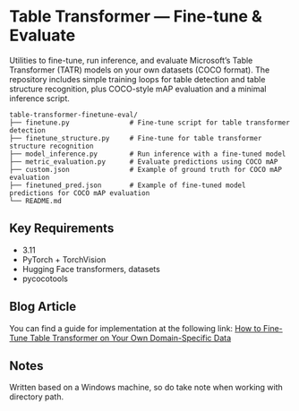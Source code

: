 # Table Transformer — Fine-tune & Evaluate

Utilities to fine-tune, run inference, and evaluate Microsoft’s Table Transformer (TATR) models on your own datasets (COCO format). The repository includes simple training loops for table detection and table structure recognition, plus COCO-style mAP evaluation and a minimal inference script.

```text
table-transformer-finetune-eval/
├── finetune.py               # Fine-tune script for table transformer detection
├── finetune_structure.py     # Fine-tune for table transformer structure recognition
├── model_inference.py        # Run inference with a fine-tuned model
├── metric_evaluation.py      # Evaluate predictions using COCO mAP
├── custom.json               # Example of ground truth for COCO mAP evaluation
├── finetuned_pred.json       # Example of fine-tuned model predictions for COCO mAP evaluation
└── README.md
```

## Key Requirements

- 3.11
- PyTorch + TorchVision
- Hugging Face transformers, datasets
- pycocotools

## Blog Article

You can find a guide for implementation at the following link: [How to Fine-Tune Table Transformer on Your Own Domain-Specific Data](https://medium.com/@andyphuawc/how-to-fine-tune-table-transformer-on-your-own-domain-specific-data-e8a04a7d41f0#594c)

## Notes

Written based on a Windows machine, so do take note when working with directory path.
